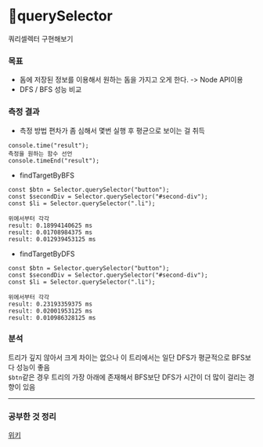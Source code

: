 # 🎯querySelector

쿼리셀렉터 구현해보기

### 목표

- 돔에 저장된 정보를 이용해서 원하는 돔을 가지고 오게 한다.
  -> Node API이용
- DFS / BFS 성능 비교

### 측정 결과

- 측정 방법
  편차가 좀 심해서 몇번 실행 후 평균으로 보이는 걸 취득

```
console.time("result");
측정을 원하는 함수 선언
console.timeEnd("result");
```

- findTargetByBFS

```
const $btn = Selector.querySelector("button");
const $secondDiv = Selector.querySelector("#second-div");
const $li = Selector.querySelector(".li");

위에서부터 각각
result: 0.18994140625 ms
result: 0.01708984375 ms
result: 0.012939453125 ms
```

- findTargetByDFS

```
const $btn = Selector.querySelector("button");
const $secondDiv = Selector.querySelector("#second-div");
const $li = Selector.querySelector(".li");

위에서부터 각각
result: 0.23193359375 ms
result: 0.02001953125 ms
result: 0.010986328125 ms
```

### 분석

트리가 깊지 않아서 크게 차이는 없으나 이 트리에서는 일단 DFS가 평균적으로 BFS보다 성능이 좋음<br/>
`$btn`같은 경우 트리의 가장 아래에 존재해서 BFS보단 DFS가 시간이 더 많이 걸리는 경향이 있음

---

### 공부한 것 정리

[위키](https://github.com/mi-hye/query-selector/wiki/%EC%BF%BC%EB%A6%AC%EC%85%80%EB%A0%89%ED%84%B0)
